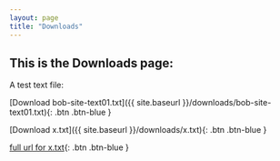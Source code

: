 ```yaml
---
layout: page
title: "Downloads"
---
```


## This is the Downloads page:

A test text file:


<!-- #[Download File Name](/downloads/bob-site-text01.txt){: .btn .btn-blue } -->

<!-- [bob-site-text01.txt](https://bobkoto.github.io/bob-site/downloads/bob-site-text01.txt){: .btn .btn-blue } -->

<!-- [bob-site-text01.txt](https://bobkoto.github.io/bob-site/x.txt){: .btn .btn-blue } -->


[Download bob-site-text01.txt]({{ site.baseurl }}/downloads/bob-site-text01.txt){: .btn .btn-blue }



[Download x.txt]({{ site.baseurl }}/downloads/x.txt){: .btn .btn-blue }


[full url for x.txt](https://BobKoto.github.io/bob-site/downloads/x.txt/){: .btn .btn-blue } 
